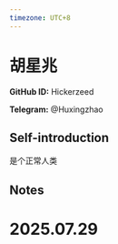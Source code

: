 ```yaml
---
timezone: UTC+8
---
```


# 胡星兆

**GitHub ID:** Hickerzeed

**Telegram:** @Huxingzhao

## Self-introduction

是个正常人类

## Notes

<!-- Content_START -->

# 2025.07.29


<!-- Content_END -->
